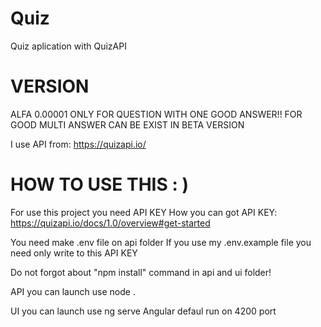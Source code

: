 # Quiz
Quiz aplication with QuizAPI

# VERSION
ALFA 0.00001
ONLY FOR QUESTION WITH ONE GOOD ANSWER!!
FOR GOOD MULTI ANSWER CAN BE EXIST IN BETA VERSION


I use API from: https://quizapi.io/

# HOW TO USE THIS : )
For use this project you need API KEY
How you can got API KEY:
https://quizapi.io/docs/1.0/overview#get-started

You need make .env file on api folder
If you use my .env.example file you need only write to this API KEY 


Do not forgot about "npm install" command in api and ui folder!

API you can launch use node .

UI you can launch use ng serve
Angular defaul run on 4200 port

